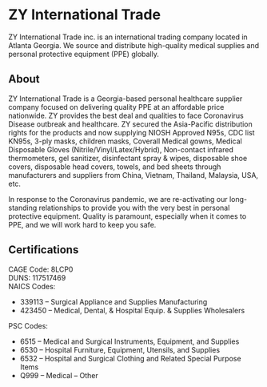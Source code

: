 # ZY International Trade

ZY International Trade inc. is an international trading company located in Atlanta Georgia. 
We source and distribute high-quality medical supplies and personal protective equipment (PPE) globally.

## About

ZY International Trade is a Georgia-based personal healthcare supplier company focused on delivering quality PPE at an affordable price nationwide. ZY provides the best deal and qualities to face Coronavirus Disease outbreak and healthcare. ZY secured the Asia-Pacific distribution rights for the products and now supplying NIOSH Approved N95s, CDC list KN95s, 3-ply masks, children masks, Coverall Medical gowns, Medical Disposable Gloves (Nitrile/Vinyl/Latex/Hybrid), Non-contact infrared thermometers, gel sanitizer, disinfectant spray & wipes, disposable shoe covers, disposable head covers, towels, and bed sheets through manufacturers and suppliers from China, Vietnam, Thailand, Malaysia, USA, etc.

In response to the Coronavirus pandemic, we are re-activating our long-standing relationships to provide you with the very best in personal protective equipment. Quality is paramount, especially when it comes to PPE, and we will work hard to keep you safe.

## Certifications

CAGE Code: 8LCP0  
DUNS: 117517469  
NAICS Codes:  

* 339113 – Surgical Appliance and Supplies Manufacturing
* 423450 – Medical, Dental, & Hospital Equip. & Supplies Wholesalers

PSC Codes:

* 6515 – Medical and Surgical Instruments, Equipment, and Supplies
* 6530 – Hospital Furniture, Equipment, Utensils, and Supplies
* 6532 – Hospital and Surgical Clothing and Related Special Purpose Items
* Q999 – Medical – Other
